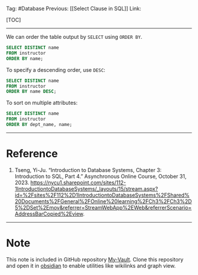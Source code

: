 Tag: #Database 
Previous: [[Select Clause in SQL]]
Link: 

[TOC]

---

We can order the table output by `SELECT` using `ORDER BY`.

```sql
SELECT DISTINCT name
FROM instructor
ORDER BY name;
```

To specify a descending order, use `DESC`:

```sql
SELECT DISTINCT name
FROM instructor
ORDER BY name DESC;
```

To sort on multiple attributes:

```sql
SELECT DISTINCT name
FROM instructor
ORDER BY dept_name, name;
```

---

# Reference

1. Tseng, Yi-Ju. “Introduction to Database Systems, Chapter 3: Introduction to SQL, Part 4.” Asynchronous Online Course, October 31, 2023. https://nycu1.sharepoint.com/sites/112-1IntroductiontoDatabaseSystems/_layouts/15/stream.aspx?id=%2Fsites%2F112%2D1IntroductiontoDatabaseSystems%2FShared%20Documents%2FGeneral%2FOnline%20learning%2FCh3%2FCh3%2D5%2DSet%2Emov&referrer=StreamWebApp%2EWeb&referrerScenario=AddressBarCopied%2Eview.

---

# Note

This note is included in GitHub repository [My-Vault](https://github.com/LittleD3092/My-Vault.git). Clone this repository and open it in [obsidian](https://obsidian.md/) to enable utilities like wikilinks and graph view.